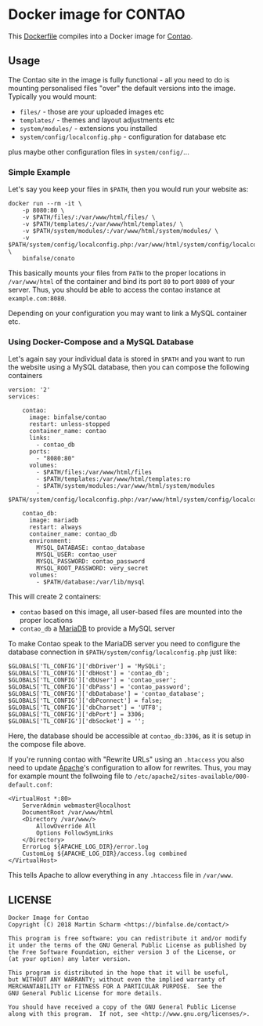 # Docker image for CONTAO

This [Dockerfile](Dockerfile) compiles into a Docker image for [Contao](https://contao.org/).

## Usage

The Contao site in the image is fully functional - all you need to do is mounting personalised files "over" the default versions into the image.
Typically you would mount:

* `files/` - those are your uploaded images etc
* `templates/` - themes and layout adjustments etc
* `system/modules/` - extensions you installed
* `system/config/localconfig.php` - configuration for database etc

plus maybe other configuration files in `system/config/`...

### Simple Example

Let's say you keep your files in `$PATH`, then you would run your website as:

    docker run --rm -it \
        -p 8080:80 \
        -v $PATH/files/:/var/www/html/files/ \
        -v $PATH/templates/:/var/www/html/templates/ \
        -v $PATH/system/modules/:/var/www/html/system/modules/ \
        -v $PATH/system/config/localconfig.php:/var/www/html/system/config/localconfig.php \
        binfalse/conato

This basically mounts your files from `PATH` to the proper locations in `/var/www/html` of the container and bind its port `80` to port `8080` of your server.
Thus, you should be able to access the contao instance at `example.com:8080`.

Depending on your configuration you may want to link a MySQL container etc.



### Using Docker-Compose and a MySQL Database

Let's again say your individual data is stored in `$PATH` and you want to run the website using a MySQL database, then you can compose the following containers

	version: '2'
	services:
	    
	    contao:
	      image: binfalse/contao
	      restart: unless-stopped
	      container_name: contao
	      links:
	        - contao_db
	      ports:
	        - "8080:80"
	      volumes:
	        - $PATH/files:/var/www/html/files
	        - $PATH/templates:/var/www/html/templates:ro
	        - $PATH/system/modules:/var/www/html/system/modules
	        - $PATH/system/config/localconfig.php:/var/www/html/system/config/localconfig.php
	    
	    contao_db:
	      image: mariadb
	      restart: always
	      container_name: contao_db
	      environment:
	        MYSQL_DATABASE: contao_database
	        MYSQL_USER: contao_user
	        MYSQL_PASSWORD: contao_password
	        MYSQL_ROOT_PASSWORD: very_secret
	      volumes:
	        - $PATH/database:/var/lib/mysql

This will create 2 containers:

* `contao` based on this image, all user-based files are mounted into the proper locations
* `contao_db` a [MariaDB](https://hub.docker.com/_/mariadb/) to provide a MySQL server

To make Contao speak to the MariaDB server you need to configure the database connection in `$PATH/system/config/localconfig.php` just like:

	$GLOBALS['TL_CONFIG']['dbDriver'] = 'MySQLi';
	$GLOBALS['TL_CONFIG']['dbHost'] = 'contao_db';
	$GLOBALS['TL_CONFIG']['dbUser'] = 'contao_user';
	$GLOBALS['TL_CONFIG']['dbPass'] = 'contao_password';
	$GLOBALS['TL_CONFIG']['dbDatabase'] = 'contao_database';
	$GLOBALS['TL_CONFIG']['dbPconnect'] = false;
	$GLOBALS['TL_CONFIG']['dbCharset'] = 'UTF8';
	$GLOBALS['TL_CONFIG']['dbPort'] = 3306;
	$GLOBALS['TL_CONFIG']['dbSocket'] = '';

Here, the database should be accessible at `contao_db:3306`, as it is setup in the compose file above.


If you're running contao with "Rewrite URLs" using an `.htaccess` you also need to update [Apache](https://httpd.apache.org/)'s configuration to allow for rewrites.
Thus, you may for example mount the follwoing file to `/etc/apache2/sites-available/000-default.conf`:

	<VirtualHost *:80>
		ServerAdmin webmaster@localhost
		DocumentRoot /var/www/html
		<Directory /var/www/>
			AllowOverride All
			Options FollowSymLinks
		</Directory>
		ErrorLog ${APACHE_LOG_DIR}/error.log
		CustomLog ${APACHE_LOG_DIR}/access.log combined
	</VirtualHost>

This tells Apache to allow everything in any `.htaccess` file in `/var/www`.

## LICENSE

	Docker Image for Contao
	Copyright (C) 2018 Martin Scharm <https://binfalse.de/contact/>
	
	This program is free software: you can redistribute it and/or modify
	it under the terms of the GNU General Public License as published by
	the Free Software Foundation, either version 3 of the License, or
	(at your option) any later version.
	
	This program is distributed in the hope that it will be useful,
	but WITHOUT ANY WARRANTY; without even the implied warranty of
	MERCHANTABILITY or FITNESS FOR A PARTICULAR PURPOSE.  See the
	GNU General Public License for more details.
	
	You should have received a copy of the GNU General Public License
	along with this program.  If not, see <http://www.gnu.org/licenses/>.


